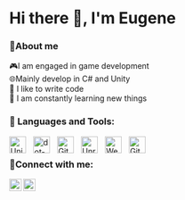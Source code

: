 # Hi there 👋, I'm Eugene

### 💬About me
🎮I am engaged in game development
<br />
🌐Mainly develop in C# and Unity
<br />
💪 I like to write code
<br />
🥅 I am constantly learning new things

### 🧰 Languages and Tools:

<img align="left" alt="Unity" width="30px" style="padding-right:10px;" src="https://cdn.jsdelivr.net/npm/simple-icons@3.13.0/icons/unity.svg" />
<img align="left" alt="dot-net" width="30px" style="padding-right:10px;" src="https://cdn.jsdelivr.net/npm/simple-icons@3.13.0/icons/dot-net.svg" />
<img align="left" alt="Git" width="30px" style="padding-right:10px;" src="https://cdn.jsdelivr.net/gh/devicons/devicon/icons/git/git-original.svg" />
<img align="left" alt="Unreal-engine" width="30px" style="padding-right:10px;" src="https://cdn.jsdelivr.net/npm/simple-icons@3.13.0/icons/unrealengine.svg" />
<img align="left" alt="WebGL" width="30px" style="padding-right:10px;" src="https://cdn.jsdelivr.net/npm/simple-icons@3.13.0/icons/webgl.svg" />
<img align="left" alt="GitHub" width="30px" style="padding-right:10px;" src="https://cdn.jsdelivr.net/gh/devicons/devicon/icons/github/github-original.svg" />

<br />

### 👤Connect with me:


[<img align="left" alt="pluton-rft | LinkedIn" width="22px" src="https://cdn.jsdelivr.net/npm/simple-icons@v3/icons/linkedin.svg" />][linkedin]
[<img align="left" alt="pluton-rft | VK" width="22px" src="https://cdn.jsdelivr.net/npm/simple-icons@3.13.0/icons/telegram.svg" />][telegram]

<br />

[linkedin]: https://www.linkedin.com/in/evgeniy-saenko-b9aa9027a/
[telegram]: https://t.me/pluton_rft